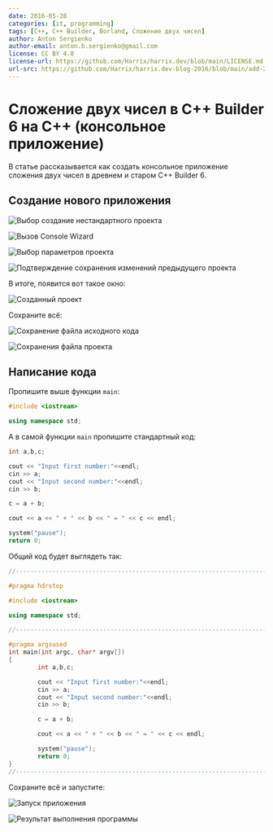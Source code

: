 ```yaml
---
date: 2016-05-28
categories: [it, programming]
tags: [C++, C++ Builder, Borland, Сложение двух чисел]
author: Anton Sergienko
author-email: anton.b.sergienko@gmail.com
license: CC BY 4.0
license-url: https://github.com/Harrix/harrix.dev/blob/main/LICENSE.md
url-src: https://github.com/Harrix/harrix.dev-blog-2016/blob/main/add-2-num-c-builder-6-console/add-2-num-c-builder-6-console.md
---
```


# Сложение двух чисел в C++ Builder 6 на C++ (консольное приложение)

В статье рассказывается как создать консольное приложение сложения двух чисел в древнем и старом C++ Builder 6.

## Создание нового приложения

![Выбор создание нестандартного проекта](img/new-project_01.png)

![Вызов Console Wizard](img/new-project_02.png)

![Выбор параметров проекта](img/new-project_03.png)

![Подтверждение сохранения изменений предыдущего проекта](img/new-project_04.png)

В итоге, появится вот такое окно:

![Созданный проект](img/new-project_05.png)

Сохраните всё:

![Сохранение файла исходного кода](img/new-project_06.png)

![Сохранения файла проекта](img/new-project_07.png)

## Написание кода

Пропишите выше функции `main`:

```cpp
#include <iostream>

using namespace std;
```

А в самой функции `main` пропишите стандартный код:

```cpp
int a,b,c;

cout << "Input first number:"<<endl;
cin >> a;
cout << "Input second number:"<<endl;
cin >> b;

c = a + b;

cout << a << " + " << b << " = " << c << endl;

system("pause");
return 0;
```

Общий код будет выглядеть так:

```cpp
//---------------------------------------------------------------------------

#pragma hdrstop

#include <iostream>

using namespace std;

//---------------------------------------------------------------------------

#pragma argsused
int main(int argc, char* argv[])
{
        int a,b,c;

        cout << "Input first number:"<<endl;
        cin >> a;
        cout << "Input second number:"<<endl;
        cin >> b;

        c = a + b;

        cout << a << " + " << b << " = " << c << endl;

        system("pause");
        return 0;
}
//---------------------------------------------------------------------------
```

Сохраните всё и запустите:

![Запуск приложения](img/run.png)

![Результат выполнения программы](img/result.png)
